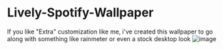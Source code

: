 # Lively-Spotify-Wallpaper
If you like "Extra" customization like me, i've created this wallpaper to go along with something like rainmeter or even a stock desktop look
![image](https://github.com/user-attachments/assets/28ad6ba8-1b0b-4296-8399-e94fa1f71d9c)
